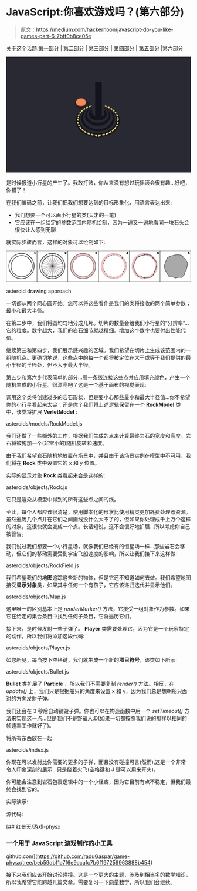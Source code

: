# JavaScript:你喜欢游戏吗？(第六部分)

> 原文：<https://medium.com/hackernoon/javascript-do-you-like-games-part-6-7bff0b8ce05e>

关于这个话题:[第一部分](https://blog.hellojs.org/javascript-do-you-like-games-part-1-c1320c2c52ec) | [第二部分](https://blog.hellojs.org/javascript-do-you-like-games-part-2-9d4141ca2493) | [第三部分](https://blog.hellojs.org/javascript-do-you-like-games-part-3-6225ec264902) | [第四部分](https://blog.hellojs.org/javascript-do-you-like-games-part-4-9d6e8adb5626) | [第五部分](https://blog.hellojs.org/javascript-do-you-like-games-part-5-a79bb69ad9e1) |第六部分

![](img/e0ca8667cb4037a29bca5fc0730ddfe4.png)

是时候报道小行星的产生了。我敢打赌，你从来没有想过玩摇滚会很有趣…好吧，你错了！

在我们编码之前，让我们把我们想要达到的目标形象化，用语言表达出来:

*   我们想要一个可以画小行星的类(天才的一笔)
*   它应该在一组给定的参数范围内随机绘制，因为一遍又一遍地看同一块石头会很快让人感到无聊

就实际步骤而言，这样的对象可以绘制如下:

![](img/e53143f95202c3321ca2a5ea7bc7e08a.png)

asteroid drawing approach

一切都从两个同心圆开始。您可以将这些看作是我们的类将接收的两个简单参数；最小和最大半径。

在第二步中，我们将圆均匀地分成几片。切片的数量会给我们小行星的“分辨率”…它的粒度。数字越大，我们的岩石细节就越精细。增加这个数字也要付出性能代价。

继续第三和第四步，我们展示感兴趣的区域。我们希望在切片上生成该范围内的一组随机点。更确切地说，这些点中的每一个都将被定位在大于或等于我们提供的最小半径的半径处，但不大于最大半径。

第五步和第六步代表简单的部分…用一条线连接这些点并应用填充颜色，产生一个随机生成的小行星。很漂亮吧？这是一个基于画布的视觉表现:

调用这个类将创建过多的岩石形状，但是要小心那些最小和最大半径值…你不希望你的小行星看起来太尖；还是你？我们将上述逻辑保留在一个 **RockModel** 类中，该类将扩展 **VerletModel** :

asteroids/models/RockModel.js

我们还做了一些额外的工作，根据我们生成的点来计算最终岩石的宽度和高度。岩石将被施加一个(非常小的)随机旋转和速度。

由于我们希望岩石随机地放置在场景中，并且由于该场景实例在模型中不可用，我们将在 **Rock** 类中设置它的 x 和 y 位置。

实际的显示对象 **Rock** 类看起来会是这样的:

asteroids/objects/Rock.js

它只是渲染从模型中得到的所有这些点之间的线。

至此，每个人都应该很清楚，使用脚本化的形状比使用精灵更加耗费处理器资源。虽然遍历几个点并在它们之间画线没什么大不了的，但如果你处理成千上万个这样的对象，这很快就会变成一个点。长话短说，这不会很好地扩展…所以考虑你自己被警告。

我们说过我们想要一个小行星场，就像我们已经有的恒星场一样…那些岩石会移动，但它们的移动需要受到宇宙飞船速度的影响，所以让我们接下来这样做:

asteroids/objects/RockField.js

我们希望我们的**地图**追踪这些新的物体，但是它还不知道如何去做。我们希望地图接受**显示对象**类，如果其中任何一个有孩子，它应该递归迭代并显示他们。

asteroids/objects/Map.js

这里唯一的区别基本上是 *renderMarker()* 方法，它接受一组对象作为参数。如果它在给定的集合条目中找到任何子条目，它将遍历它们。

接下来，是时候发射一些子弹了。 **Player** 类需要处理它，因为它是一个玩家特定的动作，所以我们将添加这段代码:

asteroids/objects/Player.js

如您所见，每当按下空格键，我们就生成一个新的**项目符号**，该类如下所示:

asteroids/objects/Bullet.js

**Bullet** 类扩展了 **Particle** ，所以我们不需要复制 *render()* 方法。相反，在 *update()* 上，我们只是根据船只的角度来设置 x 和 y，因为我们总是想朝船只面对的方向发射子弹。

我们还会在 3 秒后自动销毁子弹。你也可以在构造函数中用一个 *setTimeout()* 方法来实现这一点…但是我们不是野蛮人:D(如果一切都按照我们说的那样以相同的帧速率工作就好了)。

将所有东西放在一起:

asteroids/index.js

你现在可以发射比你需要的更多的子弹，而且没有碰撞可言(然而),这是一个非常令人印象深刻的展示…只是绕着火飞(空格键和 J 键可以用来开火)。

你可能会注意到岩石包裹逻辑中的一个小怪癖，因为它目前有点不稳定，但我们最终会找到它的。

实际演示:

源代码:

[](https://github.com/raduGaspar/game-physx/tree/beb59dbf1a7f6e9acafc7b6f197259963888b454) [## 红景天/游戏-physx

### 一个用于 JavaScript 游戏制作的小工具

github.com](https://github.com/raduGaspar/game-physx/tree/beb59dbf1a7f6e9acafc7b6f197259963888b454) 

接下来我们应该开始讨论碰撞。这是一个更大的主题，涉及到相当多的数学知识，所以我希望它能跨越几篇文章。需要复习一下[向量](https://hackernoon.com/tagged/vector)数学，所以我们会继续。